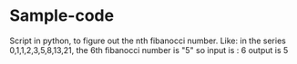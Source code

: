 Sample-code
===========
Script in python, to figure out the nth fibanocci number.
Like: in the series 0,1,1,2,3,5,8,13,21, the 6th fibanocci number is "5"
so input is : 6 output is 5
